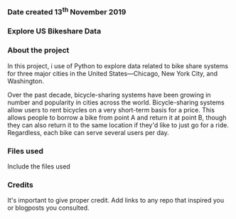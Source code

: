 ### Date created 13<sup>th</sup> November 2019

### Explore US Bikeshare Data

### About the project
In this project, i use of Python to explore data related to bike share systems for three major cities in the United States—Chicago, New York City, and Washington.

Over the past decade, bicycle-sharing systems have been growing in number and popularity in cities across the world. Bicycle-sharing systems allow users to rent bicycles on a very short-term basis for a price. This allows people to borrow a bike from point A and return it at point B, though they can also return it to the same location if they'd like to just go for a ride. Regardless, each bike can serve several users per day.

### Files used
Include the files used

### Credits
It's important to give proper credit. Add links to any repo that inspired you or blogposts you consulted.

